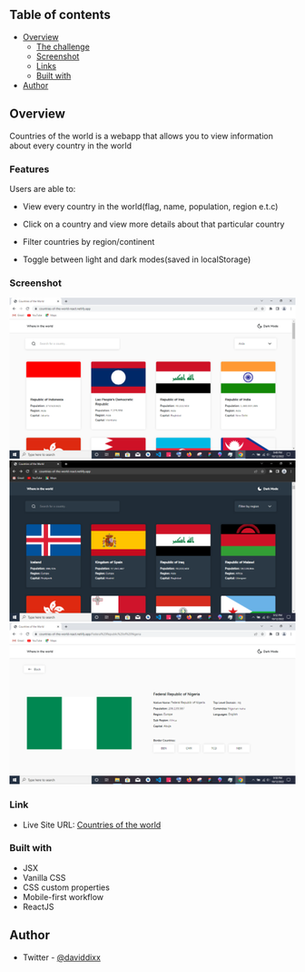 ## Table of contents

- [Overview](#overview)
  - [The challenge](#the-challenge)
  - [Screenshot](#screenshot)
  - [Links](#links)
  - [Built with](#built-with)
- [Author](#author)

## Overview
Countries of the world is a webapp that allows you to view information about every country in the world

### Features

Users are able to:

- View every country in the world(flag, name, population, region e.t.c)

- Click on a country and view more details about that particular country

- Filter countries by region/continent

- Toggle between light and dark modes(saved in localStorage)

### Screenshot

![](./src/assets/Screenshot%20(172).png)
![](./src/assets/Screenshot%20(177).png)
![](./src/assets/Screenshot%20(174).png)

### Link

- Live Site URL: [Countries of the world](https://countries-of-the-world-react.netlify.app)
 

### Built with

- JSX
- Vanilla CSS
- CSS custom properties
- Mobile-first workflow
- ReactJS

## Author
- Twitter - [@daviddixx](https://www.twitter.com/dixx_david)

